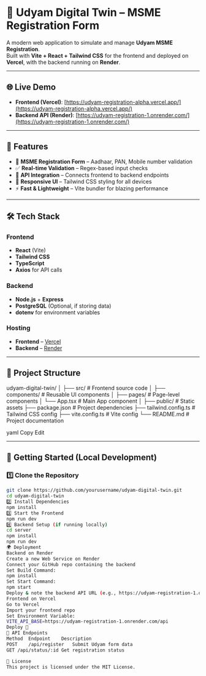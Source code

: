 # 🏢 Udyam Digital Twin – MSME Registration Form

A modern web application to simulate and manage **Udyam MSME Registration**.  
Built with **Vite + React + Tailwind CSS** for the frontend and deployed on **Vercel**, with the backend running on **Render**.

---

## 🌐 Live Demo

- **Frontend (Vercel)**: [https://udyam-registration-alpha.vercel.app/](https://udyam-registration-alpha.vercel.app/)  
- **Backend API (Render)**: [https://udyam-registration-1.onrender.com/](https://udyam-registration-1.onrender.com/)

---

## 📌 Features

- 📄 **MSME Registration Form** – Aadhaar, PAN, Mobile number validation  
- ✅ **Real-time Validation** – Regex-based input checks  
- 🔄 **API Integration** – Connects frontend to backend endpoints  
- 🎨 **Responsive UI** – Tailwind CSS styling for all devices  
- ⚡ **Fast & Lightweight** – Vite bundler for blazing performance  

---

## 🛠️ Tech Stack

### **Frontend**
- **React** (Vite)
- **Tailwind CSS**
- **TypeScript**
- **Axios** for API calls

### **Backend**
- **Node.js** + **Express**
- **PostgreSQL** (Optional, if storing data)
- **dotenv** for environment variables

### **Hosting**
- **Frontend** – [Vercel](https://vercel.com/)  
- **Backend** – [Render](https://render.com/)

---

## 📂 Project Structure

udyam-digital-twin/
│
├── src/ # Frontend source code
│ ├── components/ # Reusable UI components
│ ├── pages/ # Page-level components
│ └── App.tsx # Main App component
│
├── public/ # Static assets
├── package.json # Project dependencies
├── tailwind.config.ts # Tailwind CSS config
├── vite.config.ts # Vite config
└── README.md # Project documentation

yaml
Copy
Edit

---

## 🚀 Getting Started (Local Development)

### 1️⃣ Clone the Repository
```bash
git clone https://github.com/yourusername/udyam-digital-twin.git
cd udyam-digital-twin
2️⃣ Install Dependencies
npm install
3️⃣ Start the Frontend
npm run dev
4️⃣ Backend Setup (if running locally)
cd server
npm install
npm run dev
🌍 Deployment
Backend on Render
Create a new Web Service on Render
Connect your GitHub repo containing the backend
Set Build Command:
npm install
Set Start Command:
npm start
Deploy & note the backend API URL (e.g., https://udyam-registration-1.onrender.com)
Frontend on Vercel
Go to Vercel
Import your frontend repo
Set Environment Variable:
VITE_API_BASE=https://udyam-registration-1.onrender.com/api
Deploy 🚀
📌 API Endpoints
Method	Endpoint	Description
POST	/api/register	Submit Udyam form data
GET	/api/status/:id	Get registration status

📜 License
This project is licensed under the MIT License.
